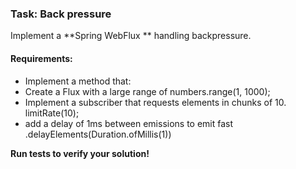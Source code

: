 ### Task: Back pressure

Implement a **Spring WebFlux ** handling backpressure.

#### Requirements:
- Implement a method that:
- Create a Flux with a large range of numbers.range(1, 1000);
- Implement a subscriber that requests elements in chunks of 10. limitRate(10);
- add a delay of 1ms between emissions to emit fast .delayElements(Duration.ofMillis(1))


**Run tests to verify your solution!**
